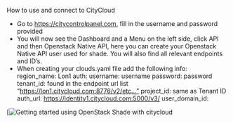 How to use and connect to CityCloud

- Go to https://citycontrolpanel.com, fill in the username and password provided
- You will now see the Dashboard and a Menu on the left side, click API and then Openstack Native API, here you can create your   Openstack Native API user used for shade. You will also find all relevant endpoints and ID’s.
- When creating your clouds.yaml file add the following info:
    region_name: Lon1
    auth:
      username: username
      password: password
      tenant_id: found in the endpoint url list “https://lon1.citycloud.com:8776/v2/etc…”
      project_id: same as Tenant ID
      auth_url: https://identity1.citycloud.com:5000/v3/
      user_domain_id: 


[![Getting started using OpenStack Shade with citycloud](https://www.youtube.com/watch?v=aqMB8PoNmAw)
